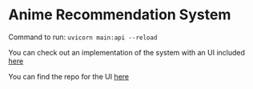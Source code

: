 # Anime Recommendation System

Command to run: 
`uvicorn main:api --reload`

You can check out an implementation of the system with an UI included [here](http://3.131.210.47:5000/)

You can find the repo for the UI [here](https://github.com/chriskok/AnimeRec)